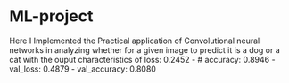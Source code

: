 # ML-project

Here I Implemented the Practical application of Convolutional neural networks in analyzing whether for a given image to predict it is a dog or a cat with the ouput characteristics of loss: 0.2452 - # accuracy: 0.8946  - val_loss: 0.4879 - val_accuracy: 0.8080
